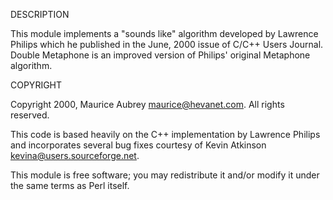 DESCRIPTION

  This module implements a "sounds like" algorithm developed
  by Lawrence Philips which he published in the June, 2000 issue
  of C/C++ Users Journal.  Double Metaphone is an improved
  version of Philips' original Metaphone algorithm.  

COPYRIGHT

  Copyright 2000, Maurice Aubrey <maurice@hevanet.com>. 
  All rights reserved.

  This code is based heavily on the C++ implementation by
  Lawrence Philips and incorporates several bug fixes courtesy
  of Kevin Atkinson <kevina@users.sourceforge.net>.

  This module is free software; you may redistribute it and/or
  modify it under the same terms as Perl itself.

